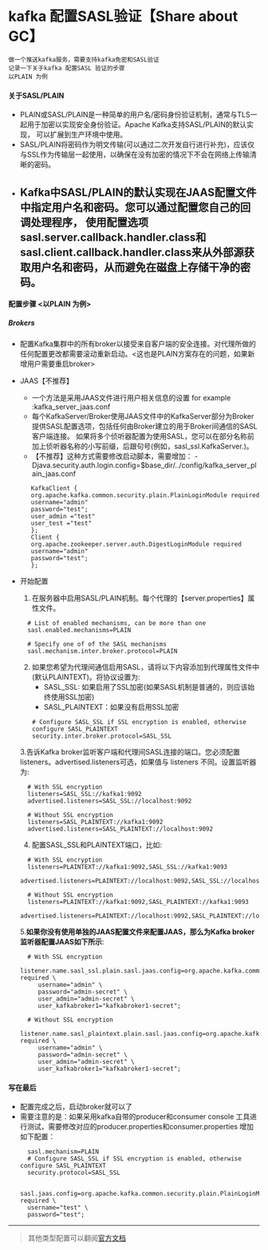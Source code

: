 # kafka 配置SASL验证【Share about GC】

```
做一个推送kafka服务，需要支持kafka免密和SASL验证
记录一下关于kafka 配置SASL 验证的步骤
以PLAIN 为例
```

#### 关于SASL/PLAIN 
- PLAIN或SASL/PLAIN是一种简单的用户名/密码身份验证机制，通常与TLS一起用于加密以实现安全身份验证。Apache Kafka支持SASL/PLAIN的默认实现，
可以扩展到生产环境中使用。
- SASL/PLAIN将密码作为明文传输(可以通过二次开发自行进行补充)，应该仅与SSL作为传输层一起使用，以确保在没有加密的情况下不会在网络上传输清晰的密码。
- Kafka中SASL/PLAIN的默认实现在JAAS配置文件中指定用户名和密码。您可以通过配置您自己的回调处理程序，
使用配置选项sasl.server.callback.handler.class和sasl.client.callback.handler.class来从外部源获取用户名和密码，从而避免在磁盘上存储干净的密码。
  - 

#### 配置步骤 <以PLAIN 为例>
##### Brokers
- 配置Kafka集群中的所有broker以接受来自客户端的安全连接。对代理所做的任何配置更改都需要滚动重新启动。<这也是PLAIN方案存在的问题，如果新增用户需要重启broker>
      
- JAAS【不推荐】
    - 一个方法是采用JAAS文件进行用户相关信息的设置 for example :kafka_server_jaas.conf
    - 每个KafkaServer/Broker使用JAAS文件中的KafkaServer部分为Broker提供SASL配置选项，包括任何由Broker建立的用于Broker间通信的SASL客户端连接。
      如果将多个侦听器配置为使用SASL，您可以在部分名称前加上侦听器名称的小写前缀，后跟句号(例如，sasl_ssl.KafkaServer.)。
    - 【不推荐】这种方式需要修改启动脚本，需要增加：
    -Djava.security.auth.login.config=$base_dir/../config/kafka_server_plain_jaas.conf
    ```
       KafkaClient {
       org.apache.kafka.common.security.plain.PlainLoginModule required
       username="admin"
       password="test";
       user_admin ="test"
       user_test ="test"
       };
       Client {
       org.apache.zookeeper.server.auth.DigestLoginModule required
       username="admin"
       password="test";
       };
    ```

- 开始配置
    1. 在服务器中启用SASL/PLAIN机制。每个代理的【server.properties】属性文件。
    ```
      # List of enabled mechanisms, can be more than one
      sasl.enabled.mechanisms=PLAIN
      
      # Specify one of of the SASL mechanisms
      sasl.mechanism.inter.broker.protocol=PLAIN
  ```
    2. 如果您希望为代理间通信启用SASL，请将以下内容添加到代理属性文件中(默认PLAINTEXT)。将协议设置为:
        - SASL_SSL: 如果启用了SSL加密(如果SASL机制是普通的，则应该始终使用SSL加密)
        - SASL_PLAINTEXT：如果没有启用SSL加密
        ```
       # Configure SASL_SSL if SSL encryption is enabled, otherwise configure SASL_PLAINTEXT
       security.inter.broker.protocol=SASL_SSL
       ```
    3.告诉Kafka broker监听客户端和代理间SASL连接的端口。您必须配置listeners。advertised.listeners可选，如果值与 listeners 不同。设置监听器为:
    ```
      # With SSL encryption
      listeners=SASL_SSL://kafka1:9092
      advertised.listeners=SASL_SSL://localhost:9092
      
      # Without SSL encryption
      listeners=SASL_PLAINTEXT://kafka1:9092
      advertised.listeners=SASL_PLAINTEXT://localhost:9092
    ```
    4. 配置SASL_SSL和PLAINTEXT端口，比如:
    ```
      # With SSL encryption
      listeners=PLAINTEXT://kafka1:9092,SASL_SSL://kafka1:9093
      advertised.listeners=PLAINTEXT://localhost:9092,SASL_SSL://localhost:9093
      
      # Without SSL encryption
      listeners=PLAINTEXT://kafka1:9092,SASL_PLAINTEXT://kafka1:9093
      advertised.listeners=PLAINTEXT://localhost:9092,SASL_PLAINTEXT://localhost:9093
    ```
    5.**如果你没有使用单独的JAAS配置文件来配置JAAS，那么为Kafka broker监听器配置JAAS如下所示**:
    ```
      # With SSL encryption
      listener.name.sasl_ssl.plain.sasl.jaas.config=org.apache.kafka.common.security.plain.PlainLoginModule required \
         username="admin" \
         password="admin-secret" \
         user_admin="admin-secret" \
         user_kafkabroker1="kafkabroker1-secret";
      
      # Without SSL encryption
      listener.name.sasl_plaintext.plain.sasl.jaas.config=org.apache.kafka.common.security.plain.PlainLoginModule required \
         username="admin" \
         password="admin-secret" \
         user_admin="admin-secret" \
         user_kafkabroker1="kafkabroker1-secret";
    ```
       
#### 写在最后
- 配置完成之后，启动broker就可以了
- 需要注意的是：如果采用kafka自带的producer和consumer console 工具进行测试，需要修改对应的producer.properties和consumer.properties
  增加如下配置：
  ```
    sasl.mechanism=PLAIN
    # Configure SASL_SSL if SSL encryption is enabled, otherwise configure SASL_PLAINTEXT
    security.protocol=SASL_SSL
  
    sasl.jaas.config=org.apache.kafka.common.security.plain.PlainLoginModule required \
    username="test" \
    password="test";
    ```

---


>其他类型配置可以翻阅[官方文档](https://docs.confluent.io/platform/current/kafka/authentication_sasl/index.html)
